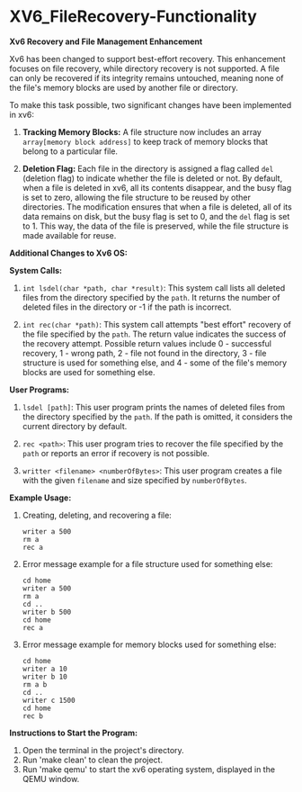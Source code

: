# XV6_FileRecovery-Functionality

**Xv6 Recovery and File Management Enhancement**

Xv6 has been changed to support best-effort recovery. This enhancement focuses on file recovery, while directory recovery is not supported. A file can only be recovered if its integrity remains untouched, meaning none of the file's memory blocks are used by another file or directory.

To make this task possible, two significant changes have been implemented in xv6:

1. **Tracking Memory Blocks:** A file structure now includes an array `array[memory block address]` to keep track of memory blocks that belong to a particular file.

2. **Deletion Flag:** Each file in the directory is assigned a flag called `del` (deletion flag) to indicate whether the file is deleted or not. By default, when a file is deleted in xv6, all its contents disappear, and the busy flag is set to zero, allowing the file structure to be reused by other directories. The modification ensures that when a file is deleted, all of its data remains on disk, but the busy flag is set to 0, and the `del` flag is set to 1. This way, the data of the file is preserved, while the file structure is made available for reuse.

**Additional Changes to Xv6 OS:**

**System Calls:**

1. `int lsdel(char *path, char *result)`: This system call lists all deleted files from the directory specified by the `path`. It returns the number of deleted files in the directory or -1 if the path is incorrect.

2. `int rec(char *path)`: This system call attempts "best effort" recovery of the file specified by the `path`. The return value indicates the success of the recovery attempt. Possible return values include 0 - successful recovery, 1 - wrong path, 2 - file not found in the directory, 3 - file structure is used for something else, and 4 - some of the file's memory blocks are used for something else.

**User Programs:**

1. `lsdel [path]`: This user program prints the names of deleted files from the directory specified by the `path`. If the path is omitted, it considers the current directory by default.

2. `rec <path>`: This user program tries to recover the file specified by the `path` or reports an error if recovery is not possible.

3. `writter <filename> <numberOfBytes>`: This user program creates a file with the given `filename` and size specified by `numberOfBytes`.

**Example Usage:**

1. Creating, deleting, and recovering a file:
   ```
   writer a 500
   rm a
   rec a
   ```

2. Error message example for a file structure used for something else:
   ```
   cd home
   writer a 500
   rm a
   cd ..
   writer b 500
   cd home
   rec a
   ```

3. Error message example for memory blocks used for something else:
   ```
   cd home
   writer a 10
   writer b 10
   rm a b
   cd ..
   writer c 1500
   cd home
   rec b
   ```

**Instructions to Start the Program:**
1. Open the terminal in the project's directory.
2. Run 'make clean' to clean the project.
3. Run 'make qemu' to start the xv6 operating system, displayed in the QEMU window.

